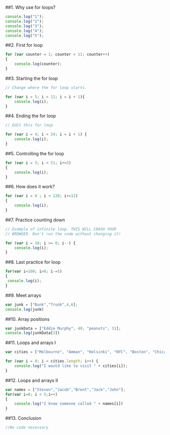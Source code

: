 ##1. Why use for loops?
```script.js
console.log("1");
console.log("2");
console.log("3");
console.log("4");
console.log("5");
```
##2. First for loop
```script.js
for (var counter = 1; counter < 11; counter++) 
{
	console.log(counter);
}
```
##3. Starting the for loop
```script.js
// Change where the for loop starts.

for (var i = 5; i < 11; i = i + 1){
	console.log(i);
}
```
##4. Ending the for loop
```script.js
// Edit this for loop

for (var i = 4; i < 24; i = i + 1) {
	console.log(i);
}
```
##5. Controlling the for loop
```script.js
for (var i = 5; i < 51; i+=5)
{
	console.log(i);
}
```
##6. How does it work?
```script.js
for (var i = 8 ; i < 120; i+=12) 
{
	console.log(i);
}
```
##7. Practice counting down
```script.js
// Example of infinite loop. THIS WILL CRASH YOUR
// BROWSER. Don't run the code without changing it!

for (var i = 10; i >= 0; i--) {
	console.log(i);
}
```
##8. Last practice for loop
```script.js
for(var i=100; i>0; i-=5)
{
 console.log(i);
}
```
##9. Meet arrays
```script.js
var junk = ["Bunk","Trunk",4,6];
console.log(junk)
```
##10. Array positions
```script.js
var junkData = ["Eddie Murphy", 49, "peanuts", 31];
console.log(junkData[3])
```
##11. Loops and arrays I
```script.js
var cities = ["Melbourne", "Amman", "Helsinki", "NYC", "Boston", "Chicago"];

for (var i = 0; i < cities.length; i++) {
    console.log("I would like to visit " + cities[i]);
}
```
##12. Loops and arrays II
```script.js
var names = ["Steven","Jacob","Brent","Jack","John"];
for(var i=0; i < 5;i++)
{
    console.log("I know someone called " + names[i])
}
```
##13. Conclusion
```script.js
//No code necessary
```
